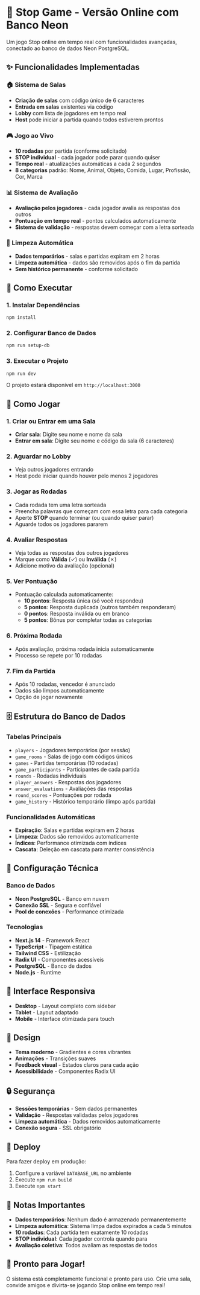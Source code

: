 # 🎯 Stop Game - Versão Online com Banco Neon

Um jogo Stop online em tempo real com funcionalidades avançadas, conectado ao banco de dados Neon PostgreSQL.

## ✨ Funcionalidades Implementadas

### 🏠 Sistema de Salas
- **Criação de salas** com código único de 6 caracteres
- **Entrada em salas** existentes via código
- **Lobby** com lista de jogadores em tempo real
- **Host** pode iniciar a partida quando todos estiverem prontos

### 🎮 Jogo ao Vivo
- **10 rodadas** por partida (conforme solicitado)
- **STOP individual** - cada jogador pode parar quando quiser
- **Tempo real** - atualizações automáticas a cada 2 segundos
- **8 categorias** padrão: Nome, Animal, Objeto, Comida, Lugar, Profissão, Cor, Marca

### 📊 Sistema de Avaliação
- **Avaliação pelos jogadores** - cada jogador avalia as respostas dos outros
- **Pontuação em tempo real** - pontos calculados automaticamente
- **Sistema de validação** - respostas devem começar com a letra sorteada

### 🧹 Limpeza Automática
- **Dados temporários** - salas e partidas expiram em 2 horas
- **Limpeza automática** - dados são removidos após o fim da partida
- **Sem histórico permanente** - conforme solicitado

## 🚀 Como Executar

### 1. Instalar Dependências
```bash
npm install
```

### 2. Configurar Banco de Dados
```bash
npm run setup-db
```

### 3. Executar o Projeto
```bash
npm run dev
```

O projeto estará disponível em `http://localhost:3000`

## 🎯 Como Jogar

### 1. Criar ou Entrar em uma Sala
- **Criar sala**: Digite seu nome e nome da sala
- **Entrar em sala**: Digite seu nome e código da sala (6 caracteres)

### 2. Aguardar no Lobby
- Veja outros jogadores entrando
- Host pode iniciar quando houver pelo menos 2 jogadores

### 3. Jogar as Rodadas
- Cada rodada tem uma letra sorteada
- Preencha palavras que começam com essa letra para cada categoria
- Aperte **STOP** quando terminar (ou quando quiser parar)
- Aguarde todos os jogadores pararem

### 4. Avaliar Respostas
- Veja todas as respostas dos outros jogadores
- Marque como **Válida** (✓) ou **Inválida** (✗)
- Adicione motivo da avaliação (opcional)

### 5. Ver Pontuação
- Pontuação calculada automaticamente:
  - **10 pontos**: Resposta única (só você respondeu)
  - **5 pontos**: Resposta duplicada (outros também responderam)
  - **0 pontos**: Resposta inválida ou em branco
  - **5 pontos**: Bônus por completar todas as categorias

### 6. Próxima Rodada
- Após avaliação, próxima rodada inicia automaticamente
- Processo se repete por 10 rodadas

### 7. Fim da Partida
- Após 10 rodadas, vencedor é anunciado
- Dados são limpos automaticamente
- Opção de jogar novamente

## 🗄️ Estrutura do Banco de Dados

### Tabelas Principais
- `players` - Jogadores temporários (por sessão)
- `game_rooms` - Salas de jogo com códigos únicos
- `games` - Partidas temporárias (10 rodadas)
- `game_participants` - Participantes de cada partida
- `rounds` - Rodadas individuais
- `player_answers` - Respostas dos jogadores
- `answer_evaluations` - Avaliações das respostas
- `round_scores` - Pontuações por rodada
- `game_history` - Histórico temporário (limpo após partida)

### Funcionalidades Automáticas
- **Expiração**: Salas e partidas expiram em 2 horas
- **Limpeza**: Dados são removidos automaticamente
- **Índices**: Performance otimizada com índices
- **Cascata**: Deleção em cascata para manter consistência

## 🔧 Configuração Técnica

### Banco de Dados
- **Neon PostgreSQL** - Banco em nuvem
- **Conexão SSL** - Segura e confiável
- **Pool de conexões** - Performance otimizada

### Tecnologias
- **Next.js 14** - Framework React
- **TypeScript** - Tipagem estática
- **Tailwind CSS** - Estilização
- **Radix UI** - Componentes acessíveis
- **PostgreSQL** - Banco de dados
- **Node.js** - Runtime

## 📱 Interface Responsiva

- **Desktop** - Layout completo com sidebar
- **Tablet** - Layout adaptado
- **Mobile** - Interface otimizada para touch

## 🎨 Design

- **Tema moderno** - Gradientes e cores vibrantes
- **Animações** - Transições suaves
- **Feedback visual** - Estados claros para cada ação
- **Acessibilidade** - Componentes Radix UI

## 🔒 Segurança

- **Sessões temporárias** - Sem dados permanentes
- **Validação** - Respostas validadas pelos jogadores
- **Limpeza automática** - Dados removidos automaticamente
- **Conexão segura** - SSL obrigatório

## 🚀 Deploy

Para fazer deploy em produção:

1. Configure a variável `DATABASE_URL` no ambiente
2. Execute `npm run build`
3. Execute `npm start`

## 📝 Notas Importantes

- **Dados temporários**: Nenhum dado é armazenado permanentemente
- **Limpeza automática**: Sistema limpa dados expirados a cada 5 minutos
- **10 rodadas**: Cada partida tem exatamente 10 rodadas
- **STOP individual**: Cada jogador controla quando para
- **Avaliação coletiva**: Todos avaliam as respostas de todos

## 🎉 Pronto para Jogar!

O sistema está completamente funcional e pronto para uso. Crie uma sala, convide amigos e divirta-se jogando Stop online em tempo real!
